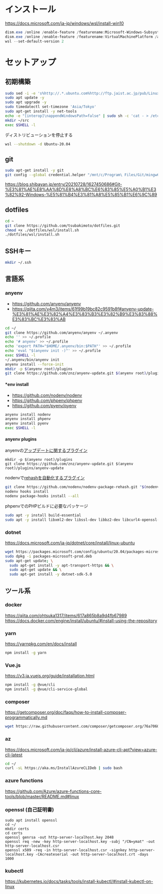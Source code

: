 # インストール
https://docs.microsoft.com/ja-jp/windows/wsl/install-win10

```powershell
dism.exe /online /enable-feature /featurename:Microsoft-Windows-Subsystem-Linux /all /norestart
dism.exe /online /enable-feature /featurename:VirtualMachinePlatform /all /norestart
wsl --set-default-version 2
```

# セットアップ
## 初期構築
```sh
sudo sed -i -e 's%http://.*.ubuntu.com%http://ftp.jaist.ac.jp/pub/Linux%g' /etc/apt/sources.list
sudo apt update -y
sudo apt upgrade -y
sudo timedatectl set-timezone 'Asia/Tokyo'
sudo apt-get install -y net-tools
echo -e "[interop]\nappendWindowsPath=false" | sudo sh -c 'cat - > /etc/wsl.conf'
mkdir ~/src
exec $SHELL -l
```

ディストリビューションを停止する

```sh
wsl --shutdown -d Ubuntu-20.04
```

## git
```sh
sudo apt-get install -y git
git config --global credential.helper "/mnt/c/Program\ Files/Git/mingw64/libexec/git-core/git-credential-manager-core.exe"
```

https://blog.shibayan.jp/entry/20210728/1627450686#Git-%E3%81%AE%E8%AA%8D%E8%A8%BC%E6%83%85%E5%A0%B1%E3%82%92-Windows-%E5%81%B4%E3%81%A8%E5%85%B1%E6%9C%89

## dotfiles
```sh
cd ~
git clone https://github.com/tsubakimoto/dotfiles.git
chmod +x ./dotfiles/wsl/install.sh
./dotfiles/wsl/install.sh
```

## SSHキー
```sh
mkdir ~/.ssh
```

## 言語系
### anyenv
- https://github.com/anyenv/anyenv
- https://qiita.com/y4m3/items/61f99b19bc82c9591b8f#anyenv-update-%E3%81%AE%E3%82%A4%E3%83%B3%E3%82%B9%E3%83%88%E3%83%BC%E3%83%AB

```sh
cd ~/
git clone https://github.com/anyenv/anyenv ~/.anyenv
echo '' >> ~/.profile
echo '# anyenv' >> ~/.profile
echo 'export PATH="$HOME/.anyenv/bin:$PATH"' >> ~/.profile
echo 'eval "$(anyenv init -)"' >> ~/.profile
exec $SHELL -l
~/.anyenv/bin/anyenv init
anyenv install --force-init
mkdir -p $(anyenv root)/plugins
git clone https://github.com/znz/anyenv-update.git $(anyenv root)/plugins/anyenv-update
```

#### *env install
- https://github.com/nodenv/nodenv
- https://github.com/phpenv/phpenv
- https://github.com/pyenv/pyenv

```sh
anyenv install nodenv
anyenv install phpenv
anyenv install pyenv
exec $SHELL -l
```

#### anyenv plugins
anyenvの[アップデートに関するプラグイン](https://github.com/znz/anyenv-update)

```
mkdir -p $(anyenv root)/plugins
git clone https://github.com/znz/anyenv-update.git $(anyenv root)/plugins/anyenv-update
```

nodenvで[rehashを自動化するプラグイン](https://github.com/nodenv/nodenv-package-rehash#install-via-git-recommended)

```sh
git clone https://github.com/nodenv/nodenv-package-rehash.git "$(nodenv root)"/plugins/nodenv-package-rehash
nodenv hooks install
nodenv package-hooks install --all
```

phpenvでのPHPビルドに必要なパッケージ

```sh
sudo apt -y install build-essential
sudo apt -y install libxml2-dev libssl-dev libbz2-dev libcurl4-openssl-dev libjpeg-dev libpng-dev libmcrypt-dev libreadline-dev libtidy-dev libxslt-dev libzip-dev autoconf pkg-config
```

### dotnet
https://docs.microsoft.com/ja-jp/dotnet/core/install/linux-ubuntu

```sh
wget https://packages.microsoft.com/config/ubuntu/20.04/packages-microsoft-prod.deb -O packages-microsoft-prod.deb
sudo dpkg -i packages-microsoft-prod.deb
sudo apt-get update; \
  sudo apt-get install -y apt-transport-https && \
  sudo apt-get update && \
  sudo apt-get install -y dotnet-sdk-5.0
```

## ツール系

### docker
https://qiita.com/ohtsuka1317/items/617a865b8a9d4fb67989
https://docs.docker.com/engine/install/ubuntu/#install-using-the-repository

### yarn
https://yarnpkg.com/en/docs/install

```sh
npm install -g yarn
```

### Vue.js
https://v3.ja.vuejs.org/guide/installation.html

```sh
npm install -g @vue/cli
npm install -g @vue/cli-service-global
```

### composer
https://getcomposer.org/doc/faqs/how-to-install-composer-programmatically.md

```sh
wget https://raw.githubusercontent.com/composer/getcomposer.org/76a7060ccb93902cd7576b67264ad91c8a2700e2/web/installer -O - -q | php -- --quiet
```

### az
https://docs.microsoft.com/ja-jp/cli/azure/install-azure-cli-apt?view=azure-cli-latest

```sh
cd ~/
curl -sL https://aka.ms/InstallAzureCLIDeb | sudo bash
```

### azure functions
https://github.com/Azure/azure-functions-core-tools/blob/master/README.md#linux

### openssl (自己証明書)
```
sudo apt install openssl
cd ~/
mkdir certs
cd certs
openssl genrsa -out http-server-localhost.key 2048
openssl req -new -key http-server-localhost.key -subj "/CN=ymat" -out http-server-localhost.csr
openssl x509 -req -in http-server-localhost.csr -signkey http-server-localhost.key -CAcreateserial -out http-server-localhost.crt -days 1000
```

### kubectl
https://kubernetes.io/docs/tasks/tools/install-kubectl/#install-kubectl-on-linux
